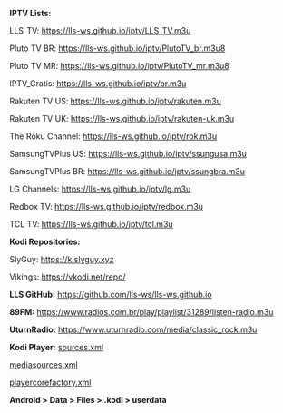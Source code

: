 <b>IPTV Lists:</b>

LLS_TV: <a href="https://lls-ws.github.io/iptv/LLS_TV.m3u" >https://lls-ws.github.io/iptv/LLS_TV.m3u</a>

Pluto TV BR: <a href="https://lls-ws.github.io/iptv/PlutoTV_br.m3u8" >https://lls-ws.github.io/iptv/PlutoTV_br.m3u8</a>

Pluto TV MR: <a href="https://lls-ws.github.io/iptv/PlutoTV_mr.m3u8" >https://lls-ws.github.io/iptv/PlutoTV_mr.m3u8</a>

IPTV_Gratis: <a href="https://lls-ws.github.io/iptv/br.m3u" >https://lls-ws.github.io/iptv/br.m3u</a>

Rakuten TV US: <a href="https://lls-ws.github.io/iptv/rakuten.m3u" >https://lls-ws.github.io/iptv/rakuten.m3u</a>

Rakuten TV UK: <a href="https://lls-ws.github.io/iptv/rakuten-uk.m3u" >https://lls-ws.github.io/iptv/rakuten-uk.m3u</a>

The Roku Channel: <a href="https://lls-ws.github.io/iptv/rok.m3u" >https://lls-ws.github.io/iptv/rok.m3u</a>

SamsungTVPlus US: <a href="https://lls-ws.github.io/iptv/ssungusa.m3u" >https://lls-ws.github.io/iptv/ssungusa.m3u</a>

SamsungTVPlus BR: <a href="https://lls-ws.github.io/iptv/ssungbra.m3u" >https://lls-ws.github.io/iptv/ssungbra.m3u</a>

LG Channels: <a href="https://lls-ws.github.io/iptv/lg.m3u" >https://lls-ws.github.io/iptv/lg.m3u</a>

Redbox TV: <a href="https://lls-ws.github.io/iptv/redbox.m3u" >https://lls-ws.github.io/iptv/redbox.m3u</a>

TCL TV: <a href="https://lls-ws.github.io/iptv/tcl.m3u" >https://lls-ws.github.io/iptv/tcl.m3u</a>

<b>Kodi Repositories:</b>

SlyGuy: <a href="https://k.slyguy.xyz" >https://k.slyguy.xyz</a>

Vikings: <a href="https://vkodi.net/repo/" >https://vkodi.net/repo/</a>

<b>LLS GitHub:</b>
<a href="https://github.com/lls-ws/lls-ws.github.io" >https://github.com/lls-ws/lls-ws.github.io</a>

<b>89FM:</b>
https://www.radios.com.br/play/playlist/31289/listen-radio.m3u

<b>UturnRadio:</b>
https://www.uturnradio.com/media/classic_rock.m3u

<b>Kodi Player:</b>
<a href="https://lls-ws.github.io/iptv/sources.xml" >sources.xml</a>

<a href="https://lls-ws.github.io/iptv/mediasources.xml" >mediasources.xml</a>

<a href="https://lls-ws.github.io/iptv/playercorefactory.xml" >playercorefactory.xml</a>

<b> Android > Data > Files > .kodi  > userdata</b>
